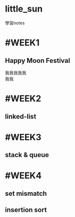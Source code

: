# little_sun
學習notes

#WEEK1
=
Happy Moon Festival
-
我我我我我<br>
我我


#WEEK2
=
linked-list
  -

#WEEK3
=
stack &  queue
  -

#WEEK4
=
set mismatch
  -
insertion sort
  -
